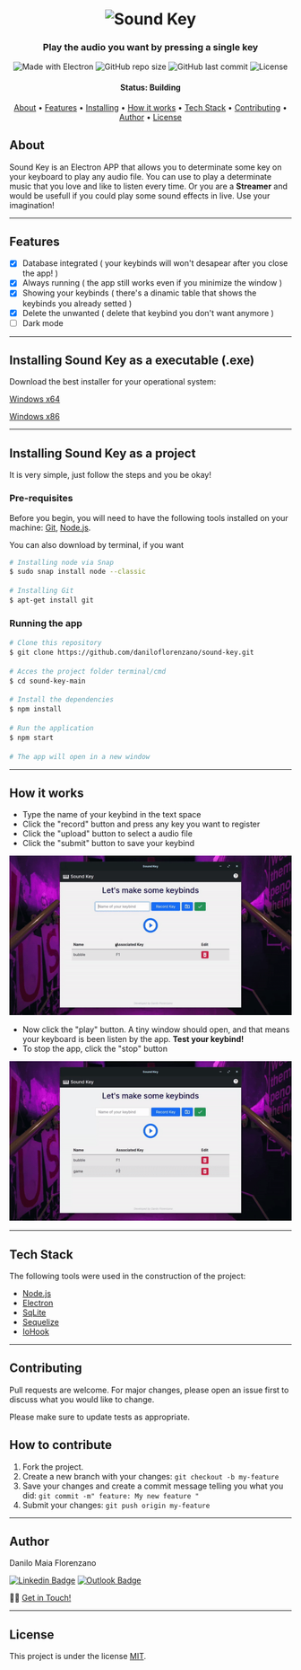 <h1 align="center">
    <img alt="Sound Key" title="#Sound Key" src="./assets/banner.png" />
</h1>

<h3 align="center"> Play the audio you want by pressing a single key </h3>

<p align="center">
  <img alt="Made with Electron" src="https://img.shields.io/badge/made%20with-Electron-%2347848F">
  
  <img alt="GitHub repo size" src="https://img.shields.io/github/repo-size/daniloflorenzano/sound-key">
  
  <img alt="GitHub last commit" src="https://img.shields.io/github/last-commit/daniloflorenzano/sound-key">
  
  <img alt="License" src="https://img.shields.io/npm/l/express">
</p>

<h4 align="center"> 
	 Status: Building
</h4>

<p align="center">
 <a href="#about">About</a> •
 <a href="#features">Features</a> •
 <a href="#installing-sound-key">Installing</a> • 
 <a href="#how-it-works">How it works</a> • 
 <a href="#tech-stack">Tech Stack</a> • 
 <a href="#contributing">Contributing</a> • 
 <a href="#author">Author</a> • 
 <a href="#license">License</a>

</p>

## About

Sound Key is an Electron APP that allows you to determinate some key on your keyboard to play any audio file.
You can use to play a determinate music that you love and like to listen every time. Or you are a **Streamer** and would be usefull if you could
play some sound effects in live. Use your imagination!

---

## Features

- [x]  Database integrated ( your keybinds will won't desapear after you close the app! )
- [x]  Always running ( the app still works even if you minimize the window )
- [x]  Showing your keybinds ( there's a dinamic table that shows the keybinds you already setted )
- [x]  Delete the unwanted ( delete that keybind you don't want anymore )
- [ ]  Dark mode

---

## Installing Sound Key as a executable (.exe)

Download the best installer for your operational system: 

[Windows x64](https://mega.nz/file/afYDCQ4S#wHXvVBlLlFooPCamyPwAauOYjsHM7LuROestjQqZypE)

[Windows x86](https://mega.nz/file/7DYVwACK#GI55twUyuatiFWD7XU6u5ouRCXUHrkxHUS4WiZOHRm4)

---

## Installing Sound Key as a project 

It is very simple, just follow the steps and you be okay!

### Pre-requisites

Before you begin, you will need to have the following tools installed on your machine:
[Git](https://git-scm.com), [Node.js](https://nodejs.org/en/).

You can also download by terminal, if you want
```bash
# Installing node via Snap
$ sudo snap install node --classic

# Installing Git
$ apt-get install git 
```

### Running the app

```bash
# Clone this repository
$ git clone https://github.com/daniloflorenzano/sound-key.git

# Acces the project folder terminal/cmd
$ cd sound-key-main

# Install the dependencies
$ npm install

# Run the application
$ npm start

# The app will open in a new window
```

---

## How it works

- Type the name of your keybind in the text space
- Click the "record" button and press any key you want to register
- Click the "upload" button to select a audio file
- Click the "submit" button to save your keybind

<img width="600"  src="assets/demonstration.gif">

- Now click the "play" button. A tiny window should open, and that means your keyboard is been listen by the app. **Test your keybind!**
- To stop the app, click the "stop" button

<img width="600"  src="assets/playing.gif">

---

## Tech Stack

The following tools were used in the construction of the project:

- [Node.js](https://nodejs.org/en/)
- [Electron](https://www.electronjs.org/)
- [SqLite](https://www.sqlite.org/index.html)
- [Sequelize](https://sequelize.org/)
- [IoHook](https://github.com/wilix-team/iohook)

---

## Contributing

Pull requests are welcome. For major changes, please open an issue first to discuss what you would like to change.

Please make sure to update tests as appropriate.

## How to contribute

1. Fork the project.
2. Create a new branch with your changes: `git checkout -b my-feature`
3. Save your changes and create a commit message telling you what you did: `git commit -m" feature: My new feature "`
4. Submit your changes: `git push origin my-feature`

---

## Author

Danilo Maia Florenzano

[![Linkedin Badge](https://img.shields.io/badge/-Danilo-blue?style=flat-square&logo=Linkedin&logoColor=white&link=https://www.linkedin.com/in/daniloflorenzano/)](https://www.linkedin.com/in/daniloflorenzano/)
[![Outlook Badge](https://img.shields.io/badge/-daniloflorenzano1@outlook.com-0078D4?style=flat-square&logo=Microsoft-Outlook&logoColor=white&link=mailto:daniloflorenzano1@outlook.com)](mailto:daniloflorenzano1@outlook.com)

👋🏽 [Get in Touch!](Https://www.linkedin.com/in/daniloflorenzano/)

---

## License

This project is under the license [MIT](./LICENSE).

